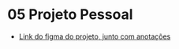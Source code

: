# 05 Projeto Pessoal

- [Link do figma do projeto, junto com anotações](https://www.figma.com/file/a0KIe7iqFPJFI4dENII1Os/Projeto-Pessoal-05?type=design&node-id=0%3A1&mode=design&t=UfZ5x8WljHLLJzBA-1)